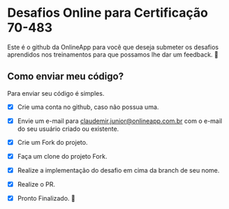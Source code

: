 # Desafios Online para Certificação 70-483
Este é o github da OnlineApp para você que deseja submeter os desafios aprendidos nos treinamentos para que possamos lhe dar um feedback. :facepunch:

## Como enviar meu código?
Para enviar seu código é simples.
- [x] Crie uma conta no github, caso não possua uma.
- [x] Envie um e-mail para claudemir.junior@onlineapp.com.br com o e-mail do seu usuário criado ou existente.
- [x] Crie um Fork do projeto.
- [x] Faça um clone do projeto Fork.
- [x] Realize a implementação do desafio em cima da branch de seu nome.
- [x] Realize o PR.
- [x] Pronto Finalizado. :metal:




